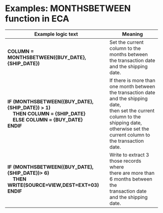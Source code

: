 
# Examples: MONTHSBETWEEN function in ECA 

|Example logic text|Meaning|
|------------------|-------|
|**COLUMN = MONTHSBETWEEN({BUY_DATE},{SHIP_DATE})**|Set the current column to the months between<br>the transaction date and the shipping date.|
|**IF (MONTHSBETWEEN({BUY_DATE},{SHIP_DATE}) > 1)<br>&nbsp;&nbsp;&nbsp;&nbsp;THEN COLUMN = {SHIP_DATE}<br>&nbsp;&nbsp;&nbsp;&nbsp;ELSE COLUMN = {BUY_DATE}<br>ENDIF**|If there is more than one month between the transaction date and the shipping date,<br>then set the current column to the shipping date,<br>otherwise set the current column to the transaction date.|
|**IF (MONTHSBETWEEN({BUY_DATE},{SHIP_DATE})> 6)<br>&nbsp;&nbsp;&nbsp;&nbsp;THEN WRITE(SOURCE=VIEW,DEST=EXT=03)<br>ENDIF**|Write to extract 3 those records where<br>there are more than 6 months between the<br>transaction date and the shipping date.|


